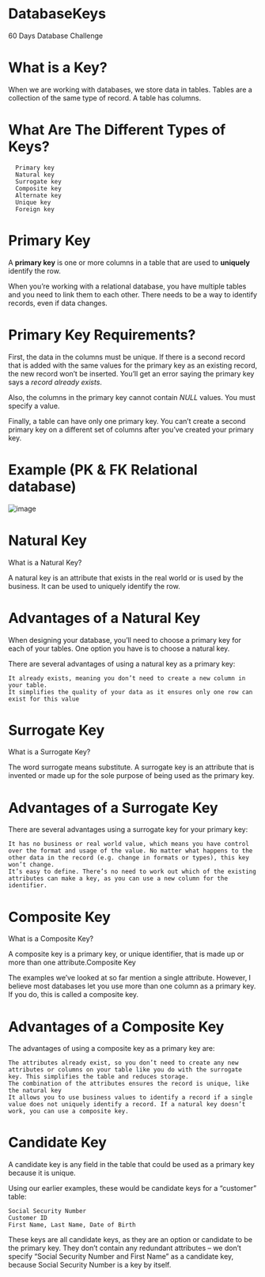 # DatabaseKeys
60 Days Database Challenge


# What is a Key?

When we are working with databases, we store data in tables. Tables are a collection of the same type of record. A table has columns.

# What Are The Different Types of Keys?

      Primary key
      Natural key
      Surrogate key
      Composite key
      Alternate key
      Unique key
      Foreign key

# Primary Key

A **primary key** is one or more columns in a table that are used to **uniquely** identify the row.

When you’re working with a relational database, you have multiple tables and you need to link them to each other. There needs to be a way to identify records, even if data changes. 


# Primary Key Requirements?

First, the data in the columns must be unique. If there is a second record that is added with the same values for the primary key as an existing record, the new record won’t be inserted. You’ll get an error saying the primary key says a *record already exists*.

Also, the columns in the primary key cannot contain *NULL* values. You must specify a value.

Finally, a table can have only one primary key. You can’t create a second primary key on a different set of columns after you’ve created your primary key.

# Example (PK & FK Relational database)

![image](https://github.com/mphiliseni/DatabaseKeys/assets/63716265/93d7fd63-805b-40da-8772-27e4abd8a549)


# Natural Key

What is a Natural Key?

A natural key is an attribute that exists in the real world or is used by the business. It can be used to uniquely identify the row.


# Advantages of a Natural Key

When designing your database, you’ll need to choose a primary key for each of your tables. One option you have is to choose a natural key.

There are several advantages of using a natural key as a primary key:

    It already exists, meaning you don’t need to create a new column in your table.
    It simplifies the quality of your data as it ensures only one row can exist for this value

# Surrogate Key
What is a Surrogate Key?

The word surrogate means substitute. A surrogate key is an attribute that is invented or made up for the sole purpose of being used as the primary key.

# Advantages of a Surrogate Key

There are several advantages using a surrogate key for your primary key:

    It has no business or real world value, which means you have control over the format and usage of the value. No matter what happens to the other data in the record (e.g. change in formats or types), this key won’t change.
    It’s easy to define. There’s no need to work out which of the existing attributes can make a key, as you can use a new column for the identifier.

# Composite Key

What is a Composite Key?

A composite key is a primary key, or unique identifier, that is made up or more than one attribute.Composite Key

The examples we’ve looked at so far mention a single attribute. However, I believe most databases let you use more than one column as a primary key. If you do, this is called a composite key.


# Advantages of a Composite Key

The advantages of using a composite key as a primary key are:

    The attributes already exist, so you don’t need to create any new attributes or columns on your table like you do with the surrogate key. This simplifies the table and reduces storage.
    The combination of the attributes ensures the record is unique, like the natural key
    It allows you to use business values to identify a record if a single value does not uniquely identify a record. If a natural key doesn’t work, you can use a composite key.


# Candidate Key

A candidate key is any field in the table that could be used as a primary key because it is unique. 

Using our earlier examples, these would be candidate keys for a “customer” table:

    Social Security Number
    Customer ID
    First Name, Last Name, Date of Birth

These keys are all candidate keys, as they are an option or candidate to be the primary key. They don’t contain any redundant attributes – we don’t specify “Social Security Number and First Name” as a candidate key, because Social Security Number is a key by itself.
